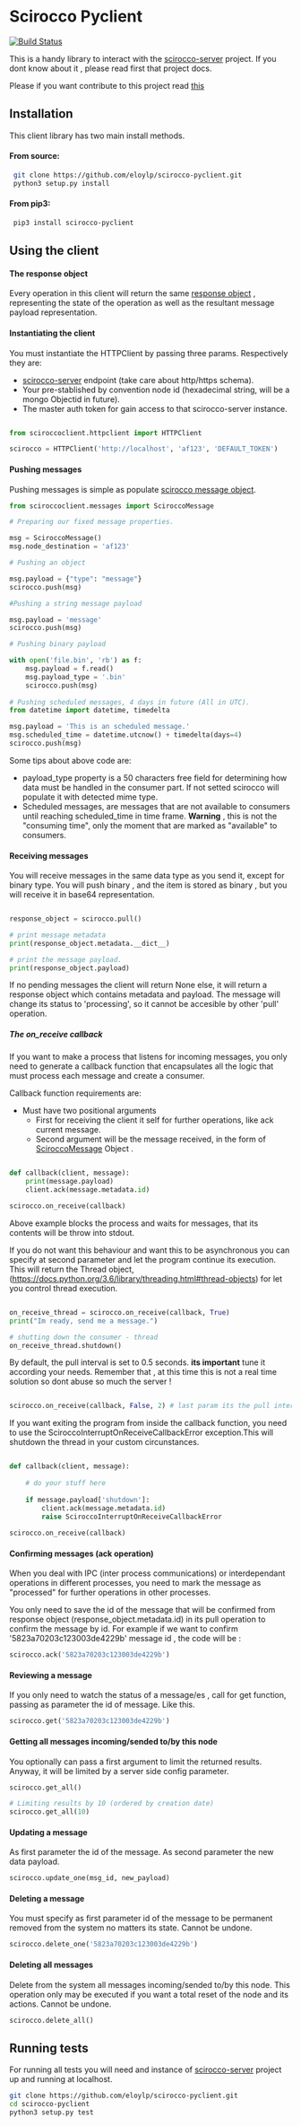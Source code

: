 # Scirocco Pyclient
[![Build Status](https://travis-ci.org/eloylp/scirocco-pyclient.svg?branch=master)](https://travis-ci.org/eloylp/scirocco-pyclient)


This is a handy library to interact with the [scirocco-server](https://github.com/eloylp/scirocco-server) project. If you dont know about it , please read first that project docs.

Please if you want contribute to this project read [this](CONTRIBUTING.md)

## Installation

This client library has two main install methods.

#### From source:
```bash
 git clone https://github.com/eloylp/scirocco-pyclient.git
 python3 setup.py install
```

#### From pip3:
```bash
 pip3 install scirocco-pyclient
```

## Using the client

#### The response object

Every operation in this client will return the same [response object](sciroccoclient/responses.py)
, representing the state of the operation as well as the resultant message payload representation.

#### Instantiating the client

You must instantiate the HTTPClient by passing three params. 
Respectively they are:

* [scirocco-server](https://github.com/eloylp/scirocco-server) endpoint (take care about http/https schema).
* Your pre-stablished by convention node id (hexadecimal string, will be a mongo Objectid in future). 
* The master auth token for gain access to that scirocco-server instance.

```python

from sciroccoclient.httpclient import HTTPClient

scirocco = HTTPClient('http://localhost', 'af123', 'DEFAULT_TOKEN')
```

#### Pushing messages
Pushing messages is simple as populate [scirocco message object](sciroccoclient/messages.py).

```python
from sciroccoclient.messages import SciroccoMessage

# Preparing our fixed message properties.

msg = SciroccoMessage()
msg.node_destination = 'af123'

# Pushing an object

msg.payload = {"type": "message"}
scirocco.push(msg)

#Pushing a string message payload

msg.payload = 'message'
scirocco.push(msg)

# Pushing binary payload

with open('file.bin', 'rb') as f:
    msg.payload = f.read()
    msg.payload_type = '.bin'
    scirocco.push(msg)
    
# Pushing scheduled messages, 4 days in future (All in UTC).
from datetime import datetime, timedelta

msg.payload = 'This is an scheduled message.'
msg.scheduled_time = datetime.utcnow() + timedelta(days=4)
scirocco.push(msg)

```
Some tips about above code are:

* payload_type property is a 50 characters free field for determining 
  how data must be handled in the consumer part. If not setted scirocco will
  populate it with detected mime type.
* Scheduled messages, are messages that are not available to consumers
  until reaching scheduled_time in time frame. **Warning** , this is not
  the "consuming time", only the moment that are marked as "available" to
  consumers.

#### Receiving messages

You will receive messages in the same data type as you send it, except for binary
type. You will push binary , and the item is stored as binary , but you will receive 
it in base64 representation.

```python

response_object = scirocco.pull()

# print message metadata
print(response_object.metadata.__dict__)

# print the message payload.
print(response_object.payload)
```

If no pending messages the client will return None else, it will return
a response object which contains metadata and payload. The message
will change its status to 'processing', so it cannot be accesible by other
'pull' operation.

##### The on_receive callback 

If you want to make a process that listens for incoming messages, you only need
to generate a callback function that encapsulates all the logic that must
process each message and create a consumer. 

Callback function requirements are:

* Must have two positional arguments
    * First for receiving the client it self for further operations,
      like ack current message.
    * Second argument will be the message received, in the form of [SciroccoMessage](sciroccoclient/messages.py#L6) Object .

```python

def callback(client, message):
    print(message.payload)
    client.ack(message.metadata.id)

scirocco.on_receive(callback)
```

Above example blocks the process and waits for messages, that its contents
will be throw into stdout.

If you do not want this behaviour and want this to be asynchronous you can specify
at second parameter and let the program continue its execution. This will return the Thread
object, (https://docs.python.org/3.6/library/threading.html#thread-objects)
for let you control thread execution.

```python

on_receive_thread = scirocco.on_receive(callback, True)
print("Im ready, send me a message.")

# shutting down the consumer - thread
on_receive_thread.shutdown()

```

By default, the pull interval is set to 0.5 seconds. **its important** 
tune it according your needs. Remember that , at this time this is not
a real time solution so dont abuse so much the server !

```python

scirocco.on_receive(callback, False, 2) # last param its the pull interval, in this case augmented to 2 seconds.

```

If you want exiting the program from inside the callback function, you need to use
the SciroccoInterruptOnReceiveCallbackError exception.This will shutdown the thread in your custom circunstances.
 
```python

def callback(client, message):
    
    # do your stuff here      
    
    if message.payload['shutdown']:
        client.ack(message.metadata.id)
        raise SciroccoInterruptOnReceiveCallbackError
    
scirocco.on_receive(callback)
```
 

#### Confirming messages (ack operation)

When you deal with IPC (inter process communications) or interdependant operations in different processes,
you need to mark the message as "processed" for further operations
in other processes.

You only need to save the id of the message that will be confirmed from
response object (response_object.metadata.id) in its pull operation to confirm
the message by id. For example if we want to confirm '5823a70203c123003de4229b' 
message id , the code will be :

```python
scirocco.ack('5823a70203c123003de4229b')
```


#### Reviewing a message

If you only need to watch the status of a message/es , 
call for get function, passing as parameter the id of message. Like this.

```python
scirocco.get('5823a70203c123003de4229b')
```


#### Getting all messages incoming/sended to/by this node

You optionally can pass a first argument to limit the returned results.
Anyway, it will be limited by a server side config parameter. 

```python
scirocco.get_all()

# Limiting results by 10 (ordered by creation date)
scirocco.get_all(10)

```

#### Updating a message

As first parameter the id of the message. As second parameter the new data
payload.

```python
scirocco.update_one(msg_id, new_payload)
```

#### Deleting a message

You must specify as first parameter id of the message to be permanent removed
from the system no matters its state. Cannot be undone.

```python
scirocco.delete_one('5823a70203c123003de4229b')
```

#### Deleting all messages

Delete from the system all messages incoming/sended to/by this node.
This operation only may be executed if you want a total reset of the node and
its actions. Cannot be undone.

```python
scirocco.delete_all()
```

## Running tests
For running all tests you will need and instance of [scirocco-server](https://github.com/eloylp/scirocco-server) project up and running at localhost.

```bash
git clone https://github.com/eloylp/scirocco-pyclient.git
cd scirocco-pyclient
python3 setup.py test
```

